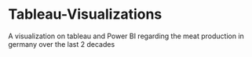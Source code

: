 # Tableau-Visualizations

A visualization on tableau and Power BI regarding the meat production in germany over the last 2 decades
